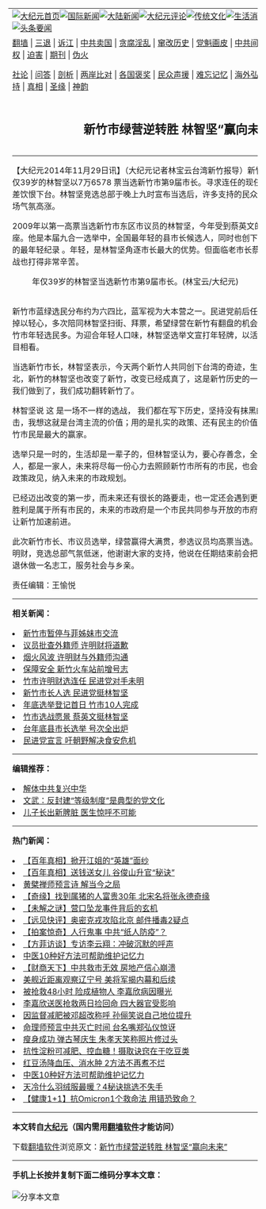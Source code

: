 <a name="1" id="1" target="_blank"></a><span id="1"></span>
<table align=center border="0"><tr><td colspan="2" VALIGN=TOP><a href="https://github.com/vqlpkt3054/djy/blob/master/gb/nf1351518.md#1"><img src="https://raw.githubusercontent.com/vqlpkt3054/www/master/t/djy/1.jpg" title="大纪元首页" alt="大纪元首页"></a><a href="https://github.com/vqlpkt3054/djy/blob/master/gb/n24hr.md#1"><img src="https://raw.githubusercontent.com/vqlpkt3054/www/master/t/djy/3.jpg" title="国际新闻" alt="国际新闻"></a><a href="https://github.com/vqlpkt3054/djy/blob/master/gb/nsc413.md#1"><img src="https://raw.githubusercontent.com/vqlpkt3054/www/master/t/djy/4.jpg" title="大陆新闻" alt="大陆新闻"></a><a href="https://github.com/vqlpkt3054/djy/blob/master/gb/news392.md#1"><img src="https://raw.githubusercontent.com/vqlpkt3054/www/master/t/djy/5.jpg" title="大纪元评论" alt="大纪元评论"></a><a href="https://github.com/vqlpkt3054/djy/blob/master/gb/news2007.md#1"><img src="https://raw.githubusercontent.com/vqlpkt3054/www/master/t/djy/6.jpg" title="传统文化" alt="传统文化"></a><a href="https://github.com/vqlpkt3054/djy/blob/master/gb/news2008.md#1"><img src="https://raw.githubusercontent.com/vqlpkt3054/www/master/t/djy/7.jpg" title="生活消费" alt="生活消费"></a><a href="https://github.com/vqlpkt3054/djy/blob/master/gb/ncyule.md#1"><img src="https://raw.githubusercontent.com/vqlpkt3054/www/master/t/djy/8.jpg" title="娱乐休闲" alt="娱乐休闲"></a><a href="https://github.com/vqlpkt3054/djy/blob/master/gb/nsc1002.md#1"><img src="https://raw.githubusercontent.com/vqlpkt3054/www/master/t/djy/9.jpg" title="健康" alt="健康"></a><a href="https://github.com/vqlpkt3054/djy/blob/master/gb/nf6092.md#1"><img src="https://raw.githubusercontent.com/vqlpkt3054/www/master/t/djy/10a.jpg" title="独家" alt="独家"></a><a href="https://github.com/vqlpkt3054/djy/blob/master/gb/nf4514.md#1"><img src="https://raw.githubusercontent.com/vqlpkt3054/www/master/t/djy/12a.jpg" title="头条要闻" alt="头条要闻"></a></td></tr>
<tr><td colspan="2" VALIGN=TOP><a target="_blank" href="https://github.com/vqlpkt3054/www/blob/master/README.md?zsrh#1">翻墙</a> | <a target="_blank" href="https://github.com/vqlpkt3054/djy/blob/master/gb/nf5657.md#1">三退</a> | <a target="_blank" href="https://github.com/vqlpkt3054/djy/blob/master/gb/nf6124.md#1">诉江</a> | <a target="_blank" href="https://github.com/vqlpkt3054/djy/blob/master/gb/nf1176117.md#1">中共卖国</a> | <a target="_blank" href="https://github.com/vqlpkt3054/djy/blob/master/gb/nf5773.md#1">贪腐淫乱</a> | <a target="_blank" href="https://github.com/vqlpkt3054/djy/blob/master/gb/nf1176115.md#1">窜改历史</a> | <a target="_blank" href="https://github.com/vqlpkt3054/djy/blob/master/gb/nf1176107.md#1">党魁画皮</a> | <a target="_blank" href="https://github.com/vqlpkt3054/djy/blob/master/gb/nf1320400.md#1">中共间谍</a> | <a target="_blank" href="https://github.com/vqlpkt3054/djy/blob/master/gb/nf1176114.md#1">破坏传统</a> | <a target="_blank" href="https://github.com/vqlpkt3054/ntdtv/blob/master/gb/prog447_1.md#1">恶贯满盈</a> | <a target="_blank" href="https://github.com/vqlpkt3054/djy/blob/master/gb/ncid278.md#1">人权</a> | <a target="_blank" href="https://github.com/vqlpkt3054/djy/blob/master/gb/nf1176111.md#1">迫害</a> | <a target="_blank" href="https://gitlab.com/szzdlab/mh-qikan/blob/master/README.md#1">期刊</a> | <a target="_blank" href="https://github.com/vqlpkt3054/djy/blob/master/gb/nf5562.md#1">伪火</a></p><p><a target="_blank" href="https://github.com/vqlpkt3054/djy/blob/master/gb/9p.md#1">社论</a> | <a target="_blank" href="https://github.com/vqlpkt3054/djy/blob/master/gb/nf4378.md#1">问答</a> | <a target="_blank" href="https://github.com/vqlpkt3054/djy/blob/master/gb/nf5792.md#1">剖析</a> | <a target="_blank" href="https://github.com/vqlpkt3054/djy/blob/master/gb/nf5735.md#1">两岸比对</a> | <a target="_blank" href="https://github.com/vqlpkt3054/djy/blob/master/gb/nf6119.md#1">各国褒奖</a> | <a target="_blank" href="https://github.com/vqlpkt3054/djy/blob/master/gb/nf6120.md#1">民众声援</a> | <a target="_blank" href="https://github.com/vqlpkt3054/djy/blob/master/gb/nf1188594.md#1">难忘记忆</a> | <a target="_blank" href="https://github.com/vqlpkt3054/djy/blob/master/gb/nf3180.md#1">海外弘传</a> | <a target="_blank" href="https://github.com/vqlpkt3054/djy/blob/master/gb/nf5410.md#1">万人上访</a> | <a target="_blank" href="https://github.com/vqlpkt3054/www/blob/master/README.md?zsrh#1">平台首页</a> | <a target="_blank" href="https://github.com/vqlpkt3054/djy/blob/master/gb/nf4386.md#1">支持</a> | <a target="_blank" href="https://github.com/vqlpkt3054/djy/blob/master/gb/nf4389.md#1">真相</a> | <a target="_blank" href="https://github.com/vqlpkt3054/djy/blob/master/gb/nf5790.md#1">圣缘</a> | <a target="_blank" href="https://github.com/vqlpkt3054/djy/blob/master/gb/nf4786.md#1">神韵</a></td></tr>
<tr><td VALIGN=TOP width="626"><h2 align=center>新竹市绿营逆转胜 林智坚“赢向未来”</h2>

<h6></h6>
<hr>
<p>【大纪元2014年11月29日讯】（大纪元记者林宝云台湾新竹报导）<ahref="https://github.com/vqlpkt3054/djy/blob/master/gb/tag/%E6%96%B0%E7%AB%B9%E5%B8%82%E9%95%BF.md#1">新竹市长</a>选举绿营翻转，年仅39岁的<ahref="https://github.com/vqlpkt3054/djy/blob/master/gb/tag/%E6%9E%97%E6%99%BA%E5%9D%9A.md#1">林智坚</a>以7万6578 票当选新竹市第9届市长。寻求连任的现任市长许明财以1014票之差饮恨下台。林智坚竞选总部于晚上九时宣布当选后，许多支持的民众热情高呼，锣鼓声天，现场气氛高涨。</p>
<p>2009年以第一高票当选新竹市东区市议员的<ahref="https://github.com/vqlpkt3054/djy/blob/master/gb/tag/%E6%9E%97%E6%99%BA%E5%9D%9A.md#1">林智坚</a>，今年受到蔡英文的征召，挑战<ahref="https://github.com/vqlpkt3054/djy/blob/master/gb/tag/%E6%96%B0%E7%AB%B9%E5%B8%82%E9%95%BF.md#1">新竹市长</a>宝座。他是本届九合一选举中，全国最年轻的县市长候选人，同时也创下民进党提名选举地方首长的最年轻纪录 。年轻，是林智坚角逐市长最大的优势。但面临老市长蔡仁坚的卷土重来，这场选战也打得非常辛苦。<br />
	<figure id="attachment_5807430" aria-describedby="caption-attachment-5807430" style="width: 600px" class="wp-caption aligncenter"><ahref=" https://i.epochtimes.com/assets/uploads/2014/11/1411291009322357-600x400.jpg" target="_blank" rel="noreferrer noopener"></a><figcaption id="caption-attachment-5807430" class="wp-caption-text">年仅39岁的林智坚当选新竹市第9届市长。(林宝云/大纪元)</figcaption></figure><br />新竹市蓝绿选民分布约为六四比，蓝军视为大本营之一。民进党前后任主席蔡英文和苏贞昌不敢掉以轻心，多次陪同林智坚扫街、拜票，希望绿营在新竹有翻盘的机会。林智坚能胜出，赢在新竹市年轻选民多。为迎合年轻人口味，林智坚选举文宣打年轻牌，以活泼风格及自信展现让人刮目相看。</p>
<p>当选新竹市长，林智坚表示，今天两个新竹人共同创下台湾的奇迹，生于新竹的柯文哲改变台北，新竹的林智坚也改变了新竹，改变已经成真了，这是新竹历史的一刻，新竹的轴线翻转了，我们做到了，我们成功翻转新竹了。</p>
<p>林智坚说 这 是一场不一样的选战， 我们都在写下历史，坚持没有抹黑的手段、没有恶意的攻击，我想这就是台湾主流的价值；用的是扎实的政策、还有民主的价值，这场选举没有输家，新竹市民是最大的赢家。</p>
<p>选举只是一时的，生活却是一辈子的，但林智坚认为，要心存善念，全力以赴。大家都是新竹人，都是一家人，未来将尽每一份心力去照顾新竹市所有的市民，也会参考这场选战期间不同的政策政见，纳入未来的市政规划。</p>
<p>已经迈出改变的第一步，而未来还有很长的路要走，也一定还会遇到更多的困难和挑战，今天的胜利是属于所有市民的，未来的市政府是一个市民共同参与开放的市府，他将带着大家的希望，让新竹加速前进。</p>
<p>此次新竹市长、市议员选举，绿营赢得大满贯，参选议员均高票当选。落选的新竹市现任市长许明财，竞选总部气氛低迷，他谢谢大家的支持，他说在任期结束前会把工作做好，将来卸任后将退休做一名志工，服务社会与乡亲。</p>
<p>责任编辑：王愉悦</p>

<hr>


<strong>相关新闻：</strong>
<li><a href="https://github.com/vqlpkt3054/djy/blob/master/gb/13/5/14/n3870680.md#1">新竹市暂停与菲姊妹市交流</a></li>
<li><a href="https://github.com/vqlpkt3054/djy/blob/master/gb/13/6/6/n3888239.md#1">议员批查外籍师  许明财将道歉</a></li>
<li><a href="https://github.com/vqlpkt3054/djy/blob/master/gb/13/6/7/n3889077.md#1">烟火风波  许明财与外籍师沟通</a></li>
<li><a href="https://github.com/vqlpkt3054/djy/blob/master/gb/13/9/16/n3965156.md#1">保障安全  新竹火车站前增号志</a></li>
<li><a href="https://github.com/vqlpkt3054/djy/blob/master/gb/14/1/12/n4057229.md#1">竹市许明财选连任  民进党对手未明</a></li>
<li><a href="https://github.com/vqlpkt3054/djy/blob/master/gb/14/8/13/n4223985.md#1">新竹市长人选  民进党挺林智坚</a></li>
<li><a href="https://github.com/vqlpkt3054/djy/blob/master/gb/14/9/1/n4238323.md#1">年底选举登记首日  竹市10人完成</a></li>
<li><a href="https://github.com/vqlpkt3054/djy/blob/master/gb/14/10/8/n4267123.md#1">竹市选战愿景  蔡英文挺林智坚</a></li>
<li><a href="https://github.com/vqlpkt3054/djy/blob/master/gb/14/10/27/n4281606.md#1">台年底县市长选举  号次全出炉</a></li>
<li><a href="https://github.com/vqlpkt3054/djy/blob/master/gb/14/11/12/n4294195.md#1">民进党宣言 吁朝野解决食安危机</a></li>
<hr>


<strong>编辑推荐：</strong>
<li><a href="https://github.com/upjkzu3674/djy/blob/master/gb/18/3/21/n10237682.md?dfh#1" target="_blank">解体中共复兴中华</a></li><li><a href="https://github.com/tsiac2612/djy/blob/master/gb/17/12/31/n10010812.md#1" target="_blank">文武：反封建“等级制度”是典型的党文化</a></li><li><a href="https://github.com/tsiac2612/djy/blob/master/gb/16/3/30/n7475279.md#1" target="_blank">儿子长出新脾脏 医生惊呼不可能</a></li>
<hr>

<strong>热门新闻：</strong>
<li><a href="https://github.com/vqlpkt3054/djy/blob/master/gb/22/1/12/n13498418.md#1">【百年真相】掀开江姐的“英雄”面纱</a></li>
<li><a href="https://github.com/vqlpkt3054/djy/blob/master/gb/22/1/7/n13489253.md#1">【百年真相】送钱送女儿 谷俊山升官“秘诀”</a></li>
<li><a href="https://github.com/vqlpkt3054/djy/blob/master/gb/22/1/11/n13497077.md#1">黄檗禅师预言诗  解当今之局</a></li>
<li><a href="https://github.com/vqlpkt3054/djy/blob/master/gb/22/1/13/n13501136.md#1">【奇缘】找到属猪的人富贵30年 北宋名将张永德奇缘</a></li>
<li><a href="https://github.com/vqlpkt3054/djy/blob/master/gb/22/1/12/n13500661.md#1">【未解之谜】营口坠龙事件背后的玄机</a></li>
<li><a href="https://github.com/vqlpkt3054/djy/blob/master/gb/22/1/17/n13511720.md#1">【远见快评】奥密克戎攻陷北京 邮件播毒2疑点</a></li>
<li><a href="https://github.com/vqlpkt3054/djy/blob/master/gb/22/1/17/n13511323.md#1">【拍案惊奇】人行鬼事 中共“纸人防疫”？</a></li>
<li><a href="https://github.com/vqlpkt3054/djy/blob/master/gb/22/1/17/n13511777.md#1">【方菲访谈】专访李云翔：冲破沉默的呼声</a></li>
<li><a href="https://github.com/vqlpkt3054/djy/blob/master/gb/22/1/16/n13508778.md#1">中医10种好方法可帮助维护记忆力</a></li>
<li><a href="https://github.com/vqlpkt3054/djy/blob/master/gb/22/1/15/n13506899.md#1">【财商天下】中共救市无效 房地产信心崩溃</a></li>
<li><a href="https://github.com/vqlpkt3054/djy/blob/master/gb/22/1/14/n13503870.md#1">美舰近距离观察辽宁号 美将军揭内幕和后续</a></li>
<li><a href="https://github.com/vqlpkt3054/djy/blob/master/gb/22/1/16/n13509050.md#1">被抢救48小时 险成植物人 李嘉欣病因曝光</a></li>
<li><a href="https://github.com/vqlpkt3054/djy/blob/master/gb/22/1/15/n13506963.md#1">李嘉欣送医抢救两日捡回命 四大器官受影响</a></li>
<li><a href="https://github.com/vqlpkt3054/djy/blob/master/gb/22/1/16/n13509172.md#1">因监督减肥被邓超改称呼 孙俪笑说自己地位提升</a></li>
<li><a href="https://github.com/vqlpkt3054/djy/blob/master/gb/22/1/18/n13511813.md#1">命理师预言中共灭亡时间 台名嘴郑弘仪惊讶</a></li>
<li><a href="https://github.com/vqlpkt3054/djy/blob/master/gb/22/1/17/n13509373.md#1">瘦身成功 弹古琴庆生 朱孝天笑称照片修过头</a></li>
<li><a href="https://github.com/vqlpkt3054/djy/blob/master/gb/22/1/15/n13506813.md#1">抗性淀粉可减肥、控血糖！摄取诀窍在于吃豆类</a></li>
<li><a href="https://github.com/vqlpkt3054/djy/blob/master/gb/22/1/15/n13506631.md#1">红豆汤降血压、消水肿 2方法不再煮不烂</a></li>
<li><a href="https://github.com/vqlpkt3054/djy/blob/master/gb/22/1/16/n13508778.md#1">中医10种好方法可帮助维护记忆力</a></li>
<li><a href="https://github.com/vqlpkt3054/djy/blob/master/gb/22/1/14/n13505354.md#1">天冷什么羽绒服最暖？4秘诀挑选不失手</a></li>
<li><a href="https://github.com/vqlpkt3054/djy/blob/master/gb/22/1/15/n13506476.md#1">【健康1+1】抗Omicron1个救命法 用错恐致命？</a></li>
<hr>

<strong>本文转自<a href="https://www.epochtimes.com">大纪元</a>（国内需用<a href="https://github.com/vqlpkt3054/www/blob/master/README.md#8">翻墙软件</a>才能访问）</strong><p>下载<a href="https://github.com/vqlpkt3054/www/blob/master/README.md#8">翻墙软件</a>浏览原文：<a href="https://www.epochtimes.com/gb/14/11/29/n4307576.htm">新竹市绿营逆转胜 林智坚“赢向未来”</a></p><hr>

<strong>手机上长按并复制下面二维码分享本文章：</strong><br><br><img src="https://chart.apis.google.com/chart?cht=qr&chs=240x240&choe=UTF-8&chld=M|2&chl=https://github.com/vqlpkt3054/djy/blob/master/gb/14/11/29/n4307576.md%231" title="分享本文章"></td><td VALIGN=TOP><a href="https://github.com/vqlpkt3054/djy/blob/master/gb/16/1/21/n4622075.md?dfh#1" target="_blank"><img src="https://raw.githubusercontent.com/vqlpkt3054/djy/master/gb/300/wei-f1.jpg" title="中共的伪火骗局"  alt="中共的伪火骗局"></a><br><a href="https://github.com/vqlpkt3054/www/blob/master/README.md?dfh#9" target="_blank"><img src="https://raw.githubusercontent.com/vqlpkt3054/djy/master/gb/300/yong-h.jpg" title="永恒的见证"  alt="永恒的见证"></a><br><a href="https://github.com/vqlpkt3054/djy/blob/master/gb/13/9/29/n3974789.md?dfh#1" target="_blank"><img src="https://raw.githubusercontent.com/vqlpkt3054/djy/master/gb/300/shang-lnz.jpg" title="善良女子被中共投男牢"  alt="善良女子被中共投男牢"></a><br><a href="https://github.com/vqlpkt3054/djy/blob/master/gb/16/3/16/n4663449.md?dfh#1" target="_blank"><img src="https://raw.githubusercontent.com/vqlpkt3054/djy/master/gb/300/huo-z3.jpg" title="警卫目击活摘器官"  alt="警卫目击活摘器官"></a><br><a href="https://github.com/vqlpkt3054/djy/blob/master/gb/16/8/7/n8177641.md?dfh#1" target="_blank"><img src="https://raw.githubusercontent.com/vqlpkt3054/djy/master/gb/300/huo-z4.jpg" title="证人描述活摘恐怖"  alt="证人描述活摘恐怖"></a><br><a href="https://github.com/vqlpkt3054/djy/blob/master/gb/10/4/19/n2881569.md?dfh#1" target="_blank"><img src="https://raw.githubusercontent.com/vqlpkt3054/djy/master/gb/300/huo-z1.jpg" title="揭开活摘器官黑幕"  alt="揭开活摘器官黑幕"></a><br><a href="https://github.com/vqlpkt3054/djy/blob/master/gb/10/11/7/n3077476.md?dfh#1" target="_blank"><img src="https://raw.githubusercontent.com/vqlpkt3054/djy/master/gb/300/ma-ks.jpg" title="马克思的成魔之路"  alt="马克思的成魔之路"></a><br><a href="https://github.com/vqlpkt3054/djy/blob/master/gb/14/6/9/n4173977.md?dfh#1" target="_blank"><img src="https://raw.githubusercontent.com/vqlpkt3054/djy/master/gb/300/chang-zs.jpg" title="藏字石 蕴天机"  alt="藏字石 蕴天机"></a><br><a href="https://github.com/vqlpkt3054/djy/blob/master/gb/18/5/10/n10381511.md?dfh#1" target="_blank"><img src="https://raw.githubusercontent.com/vqlpkt3054/djy/master/gb/300/st1.jpg" title="关注三亿人三退"  alt="关注三亿人三退"></a><br><a href="https://github.com/vqlpkt3054/djy/blob/master/gb/18/3/21/n10237682.md?dfh#1" target="_blank"><img src="https://raw.githubusercontent.com/vqlpkt3054/djy/master/gb/300/jie-t.jpg" title="解体中共复兴中华"  alt="解体中共复兴中华"></a><br><a href="https://github.com/vqlpkt3054/djy/blob/master/gb/9/2/9/n2422991.md?dfh#1" target="_blank"><img src="https://raw.githubusercontent.com/vqlpkt3054/djy/master/gb/300/gao-zs.jpg" title="中共迫害良心律师"  alt="中共迫害良心律师"></a><br><a href="https://github.com/vqlpkt3054/djy/blob/master/gb/18/12/9/n10900044.md?dfh#1" target="_blank"><img src="https://raw.githubusercontent.com/vqlpkt3054/djy/master/gb/300/sj1.jpg" title="三百多万人举报江泽民"  alt="三百多万人举报江泽民"></a><br><a href="https://github.com/vqlpkt3054/djy/blob/master/gb/18/8/28/n10672014.md?dfh#1" target="_blank"><img src="https://raw.githubusercontent.com/vqlpkt3054/djy/master/gb/300/sj2.jpg" title="这些官员为何起诉江泽民"  alt="这些官员为何起诉江泽民"></a><br><a href="https://github.com/vqlpkt3054/djy/blob/master/gb/8/12/18/n2367165.md?dfh#1" target="_blank"><img src="https://raw.githubusercontent.com/vqlpkt3054/djy/master/gb/300/liangan.jpg" title="海峡两岸的强烈对比"  alt="海峡两岸的强烈对比"></a><br><a href="https://github.com/vqlpkt3054/djy/blob/master/gb/15/12/10/n4593139.md?dfh#1" target="_blank"><img src="https://raw.githubusercontent.com/vqlpkt3054/djy/master/gb/300/jia-ndzl.jpg" title="加拿大总理的贺信"  alt="加拿大总理的贺信"></a><br><a href="https://github.com/vqlpkt3054/djy/blob/master/gb/11/6/17/n3289382.md?dfh#1" target="_blank"><img src="https://raw.githubusercontent.com/vqlpkt3054/djy/master/gb/300/xiao-wd.jpg" title="探寻真相兼听则明"  alt="探寻真相兼听则明"></a><br><a href="https://github.com/vqlpkt3054/djy/blob/master/gb/18/10/27/n10812623.md?dfh#1" target="_blank"><img src="https://raw.githubusercontent.com/vqlpkt3054/djy/master/gb/300/yindu.jpg" title="印度媒体报道东方"  alt="印度媒体报道东方"></a><br><a href="https://github.com/vqlpkt3054/djy/blob/master/gb/18/6/9/n10469652.md?dfh#1" target="_blank"><img src="https://raw.githubusercontent.com/vqlpkt3054/djy/master/gb/300/xie-j.jpg" title="不一样的海外校园"  alt="不一样的海外校园"></a><br><a href="https://github.com/vqlpkt3054/djy/blob/master/gb/7/4/5/n1669415.md?dfh#1" target="_blank"><img src="https://raw.githubusercontent.com/vqlpkt3054/djy/master/gb/300/li-up.jpg" title="从大师到徒弟的传奇"  alt="从大师到徒弟的传奇"></a><br><a href="https://github.com/vqlpkt3054/djy/blob/master/gb/17/5/26/n9191512.md?dfh#1" target="_blank"><img src="https://raw.githubusercontent.com/vqlpkt3054/djy/master/gb/300/zfl2.jpg" title="亿万人与东方一本奇书"  alt="亿万人与东方一本奇书"></a><br><a href="https://github.com/vqlpkt3054/djy/blob/master/gb/13/11/27/n4020290.md?dfh#1" target="_blank"><img src="https://raw.githubusercontent.com/vqlpkt3054/djy/master/gb/300/zhen-h.jpg" title="大陆见不到的震撼场面"  alt="大陆见不到的震撼场面"></a><br><a href="https://github.com/vqlpkt3054/djy/blob/master/gb/15/7/17/n4482910.md?dfh#1" target="_blank"><img src="https://raw.githubusercontent.com/vqlpkt3054/djy/master/gb/300/dalu-sk.jpg" title="人心向善 大陆当初盛况"  alt="人心向善 大陆当初盛况"></a><br><a href="https://github.com/vqlpkt3054/djy/blob/master/gb/19/1/5/n10955468.md?dfh#1" target="_blank"><img src="https://raw.githubusercontent.com/vqlpkt3054/djy/master/gb/300/zfl1.jpg" title="追寻真理 这书讲什么"  alt="追寻真理 这书讲什么"></a><br><a href="https://github.com/vqlpkt3054/www/blob/master/README.md?dfh#1" target="_blank"><img src="https://raw.githubusercontent.com/vqlpkt3054/djy/master/gb/300/fq1.jpg" title="下载免费翻墙软件"  alt="下载免费翻墙软件"></a><br></td></tr></table>
